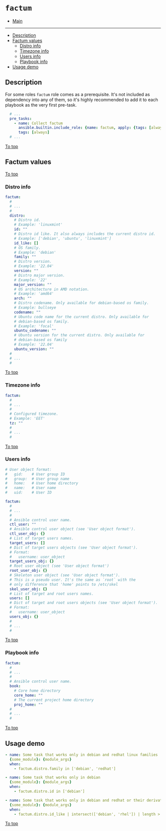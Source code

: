 # <a id="top"></a>`factum`

* [Main](../../readme.md)
---
* [Description](#description)
* [Factum values](#factum-values)
  * [Distro info](#factum-values-distro)
  * [Timezone info](#factum-values-timezone)
  * [Users info](#factum-values-users)
  * [Playbook info](#factum-values-book)
* [Usage demo](#usage-demo)

## Description

For some roles `factum` role comes as a prerequisite. It's not included as dependency into any of them, so it's highly recommended to add it to each playbook as the very first pre-task.

```yaml
  # ...
  pre_tasks:
    - name: Collect factum
      ansible.builtin.include_role: {name: factum, apply: {tags: [always]}}
      tags: [always]
  # ...
```

[To top]

## Factum values

[To top]

### <a id="factum-values-distro"></a>Distro info

```yaml
factum:
  #
  # ...
  #
  distro:
    # Distro id.
    # Example: 'linuxmint'
    id: ""
    # Distro id like. It also always includes the current distro id.
    # Example: ['debian', 'ubuntu', 'linuxmint']
    id_like: []
    # OS family.
    # Example: 'debian'
    family: ""
    # Distro version.
    # Example: '22.04'
    version: ""
    # Distro major version.
    # Example: '22'
    major_version: ""
    # OS architecture in AMD notation.
    # Example: 'amd64'
    arch: ""
    # Distro codename. Only available for debian-based os family.
    # Example: bullseye
    codename: ""
    # Ubuntu code name for the current distro. Only available for
    # debian-based os family.
    # Example: 'focal'
    ubuntu_codename: ""
    # Ubuntu version for the current distro. Only available for
    # debian-based os family
    # Example: '22.04'
    ubuntu_version: ""
  #
  # ...
  #
```

[To top]

### <a id="factum-values-timezone"></a>Timezone info

```yaml
factum:
  #
  # ...
  #
  # Configured timezone.
  # Example: 'EET'
  tz: ""
  #
  # ...
  #
```

[To top]

### <a id="factum-values-users"></a>Users info

```yaml
# User object format:
#   gid:    # User group ID
#   group:  # User group name
#   home:   # User home directory
#   name:   # User name
#   uid:    # User ID

factum:
  #
  # ...
  #
  # Ansible control user name.
  ctl_user: ""
  # Ansible control user object (see 'User object format').
  ctl_user_obj: {}
  # List of target users names.
  target_users: []
  # Dict of target users objects (see 'User object format').
  # Format:
  #   username: user_object
  target_users_obj: {}
  # Root user object (see 'User object format')
  root_user_obj: {}
  # Skeleton user object (see 'User object format').
  # This is a pseudo user. It's the same as `root` with the
  # only difference that 'home' points to /etc/skel
  skel_user_obj: {}
  # List of target and root users names.
  users: []
  # Dict of target and root users objects (see 'User object format').
  # Format:
  #   username: user_object
  users_obj: {}
  #
  # ...
  #
```

[To top]

### <a id="factum-values-users"></a>Playbook info

```yaml
factum:
  #
  # ...
  #
  # Ansible control user name.
  book:
    # Core home directory
    core_home: ""
    # The current project home directory
    proj_home: ""
  #
  # ...
  #
```

[To top]

## Usage demo

```yaml
- name: Some task that works only in debian and redhat linux families
  {some_module}: {module_args}
  when:
    - factum.distro.family in ['debian', 'redhat']

- name: Some task that works only in debian
  {some_module}: {module_args}
  when:
    - factum.distro.id in ['debian']

- name: Some task that works only in debian and redhat or their derivatives
  {some_module}: {module_args}
  when:
    - factum.distro.id_like | intersect(['debian', 'rhel']) | length > 0
```

[To top]

[To top]: #top
